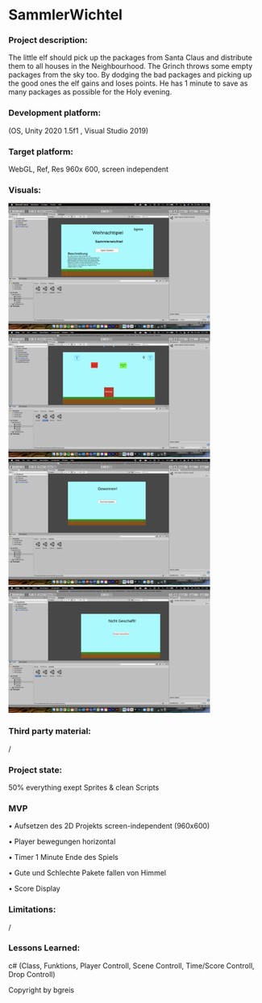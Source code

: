 # SammlerWichtel

### Project description: 
The little elf should pick up the packages from Santa Claus and distribute them to all houses in the Neighbourhood. 
The Grinch throws some empty packages from the sky too. By dodging the bad packages and picking up the good ones the elf gains and loses points. He has 1 minute to save as many packages as possible for the Holy
evening.

### Development platform: 
(OS, Unity 2020 1.5f1 , Visual Studio 2019)
   
### Target platform: 
WebGL, Ref, Res 960x 600, screen independent 

### Visuals: 
<div>
        <img src="./Screenshots/Start-Screen.png" width="400">
        <img src="./Screenshots/Game-Screen.png" width="400">
        <img src="./Screenshots/Won-Screen.png" width="400">
        <img src="./Screenshots/Loose-Screen.png" width="400">
</div>

### Third party material: 
/

### Project state: 
50% 
everything exept Sprites & clean Scripts

### MVP
• Aufsetzen des 2D Projekts screen-independent (960x600)

• Player bewegungen horizontal

• Timer 1 Minute Ende des Spiels

• Gute und Schlechte Pakete fallen von Himmel

• Score Display

### Limitations: 
/

### Lessons Learned:
c# (Class, Funktions, Player Controll, Scene Controll, Time/Score Controll, Drop Controll)

Copyright by bgreis
